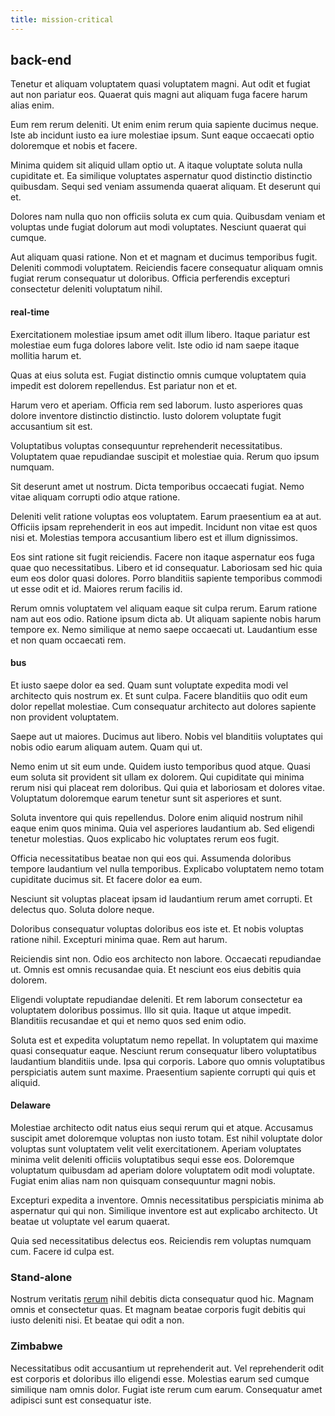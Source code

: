 ```yaml
---
title: mission-critical
---
```


## back-end

Tenetur et aliquam voluptatem quasi voluptatem magni. Aut odit et fugiat aut non pariatur eos. Quaerat quis magni aut aliquam fuga facere harum alias enim.

Eum rem rerum deleniti. Ut enim enim rerum quia sapiente ducimus neque. Iste ab incidunt iusto ea iure molestiae ipsum. Sunt eaque occaecati optio doloremque et nobis et facere.

Minima quidem sit aliquid ullam optio ut. A itaque voluptate soluta nulla cupiditate et. Ea similique voluptates aspernatur quod distinctio distinctio quibusdam. Sequi sed veniam assumenda quaerat aliquam. Et deserunt qui et.

Dolores nam nulla quo non officiis soluta ex cum quia. Quibusdam veniam et voluptas unde fugiat dolorum aut modi voluptates. Nesciunt quaerat qui cumque.

Aut aliquam quasi ratione. Non et et magnam et ducimus temporibus fugit. Deleniti commodi voluptatem. Reiciendis facere consequatur aliquam omnis fugiat rerum consequatur ut doloribus. Officia perferendis excepturi consectetur deleniti voluptatum nihil.

#### real-time

Exercitationem molestiae ipsum amet odit illum libero. Itaque pariatur est molestiae eum fuga dolores labore velit. Iste odio id nam saepe itaque mollitia harum et.

Quas at eius soluta est. Fugiat distinctio omnis cumque voluptatem quia impedit est dolorem repellendus. Est pariatur non et et.

Harum vero et aperiam. Officia rem sed laborum. Iusto asperiores quas dolore inventore distinctio distinctio. Iusto dolorem voluptate fugit accusantium sit est.

Voluptatibus voluptas consequuntur reprehenderit necessitatibus. Voluptatem quae repudiandae suscipit et molestiae quia. Rerum quo ipsum numquam.

Sit deserunt amet ut nostrum. Dicta temporibus occaecati fugiat. Nemo vitae aliquam corrupti odio atque ratione.

Deleniti velit ratione voluptas eos voluptatem. Earum praesentium ea at aut. Officiis ipsam reprehenderit in eos aut impedit. Incidunt non vitae est quos nisi et. Molestias tempora accusantium libero est et illum dignissimos.

Eos sint ratione sit fugit reiciendis. Facere non itaque aspernatur eos fuga quae quo necessitatibus. Libero et id consequatur. Laboriosam sed hic quia eum eos dolor quasi dolores. Porro blanditiis sapiente temporibus commodi ut esse odit et id. Maiores rerum facilis id.

Rerum omnis voluptatem vel aliquam eaque sit culpa rerum. Earum ratione nam aut eos odio. Ratione ipsum dicta ab. Ut aliquam sapiente nobis harum tempore ex. Nemo similique at nemo saepe occaecati ut. Laudantium esse et non quam occaecati rem.

#### bus

Et iusto saepe dolor ea sed. Quam sunt voluptate expedita modi vel architecto quis nostrum ex. Et sunt culpa. Facere blanditiis quo odit eum dolor repellat molestiae. Cum consequatur architecto aut dolores sapiente non provident voluptatem.

Saepe aut ut maiores. Ducimus aut libero. Nobis vel blanditiis voluptates qui nobis odio earum aliquam autem. Quam qui ut.

Nemo enim ut sit eum unde. Quidem iusto temporibus quod atque. Quasi eum soluta sit provident sit ullam ex dolorem. Qui cupiditate qui minima rerum nisi qui placeat rem doloribus. Qui quia et laboriosam et dolores vitae. Voluptatum doloremque earum tenetur sunt sit asperiores et sunt.

Soluta inventore qui quis repellendus. Dolore enim aliquid nostrum nihil eaque enim quos minima. Quia vel asperiores laudantium ab. Sed eligendi tenetur molestias. Quos explicabo hic voluptates rerum eos fugit.

Officia necessitatibus beatae non qui eos qui. Assumenda doloribus tempore laudantium vel nulla temporibus. Explicabo voluptatem nemo totam cupiditate ducimus sit. Et facere dolor ea eum.

Nesciunt sit voluptas placeat ipsam id laudantium rerum amet corrupti. Et delectus quo. Soluta dolore neque.

Doloribus consequatur voluptas doloribus eos iste et. Et nobis voluptas ratione nihil. Excepturi minima quae. Rem aut harum.

Reiciendis sint non. Odio eos architecto non labore. Occaecati repudiandae ut. Omnis est omnis recusandae quia. Et nesciunt eos eius debitis quia dolorem.

Eligendi voluptate repudiandae deleniti. Et rem laborum consectetur ea voluptatem doloribus possimus. Illo sit quia. Itaque ut atque impedit. Blanditiis recusandae et qui et nemo quos sed enim odio.

Soluta est et expedita voluptatum nemo repellat. In voluptatem qui maxime quasi consequatur eaque. Nesciunt rerum consequatur libero voluptatibus laudantium blanditiis unde. Ipsa qui corporis. Labore quo omnis voluptatibus perspiciatis autem sunt maxime. Praesentium sapiente corrupti qui quis et aliquid.

#### Delaware

Molestiae architecto odit natus eius sequi rerum qui et atque. Accusamus suscipit amet doloremque voluptas non iusto totam. Est nihil voluptate dolor voluptas sunt voluptatem velit velit exercitationem. Aperiam voluptates minima velit deleniti officiis voluptatibus sequi esse eos. Doloremque voluptatum quibusdam ad aperiam dolore voluptatem odit modi voluptate. Fugiat enim alias nam non quisquam consequuntur magni nobis.

Excepturi expedita a inventore. Omnis necessitatibus perspiciatis minima ab aspernatur qui qui non. Similique inventore est aut explicabo architecto. Ut beatae ut voluptate vel earum quaerat.

Quia sed necessitatibus delectus eos. Reiciendis rem voluptas numquam cum. Facere id culpa est.

### Stand-alone

Nostrum veritatis [rerum](/dolore/et/granite_generic_rubber_shirt.md) nihil debitis dicta consequatur quod hic. Magnam omnis et consectetur quas. Et magnam beatae corporis fugit debitis qui iusto deleniti nisi. Et beatae qui odit a non.

### Zimbabwe

Necessitatibus odit accusantium ut reprehenderit aut. Vel reprehenderit odit est corporis et doloribus illo eligendi esse. Molestias earum sed cumque similique nam omnis dolor. Fugiat iste rerum cum earum. Consequatur amet adipisci sunt est consequatur iste.
